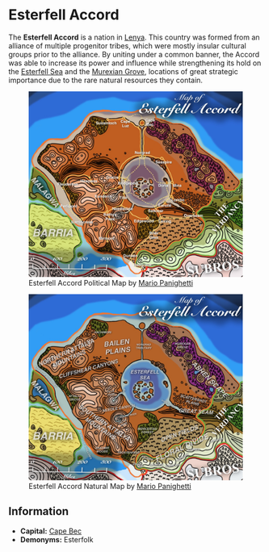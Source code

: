 # Esterfell Accord

The **Esterfell Accord** is a nation in [Lenya](../../../ch-4-esterfell-gazetteer/lenya/lenya.md). This country was formed from an alliance of multiple progenitor tribes, which were mostly insular cultural groups prior to the alliance. By uniting under a common banner, the Accord was able to increase its power and influence while strengthening its hold on the [Esterfell Sea](../../../ch-4-esterfell-gazetteer/lenya/esterfell-sea/esterfell-sea.md) and the [Murexian Grove](../../../ch-4-esterfell-gazetteer/lenya/murexian-grove.md), locations of great strategic importance due to the rare natural resources they contain.

<figure>
  <img src="map-esterfell-accord-political-mario-panighetti.jpg" alt="Drawing of a political map of the Esterfell Accord, with an orange outline and tint distinguishing this nation from Subros (red) and the Verdancy (green). Yellow lines mark travel routes, with solid lines for roads and dotted lines for ship routes. Societies are labeled in large white serif font." />
  <figcaption>Esterfell Accord Political Map by <a href="https://mario.panighetti.net">Mario Panighetti</a></figcaption>
</figure>

<figure>
  <img src="map-esterfell-accord-natural-mario-panighetti.jpg" alt="Drawing of a natural map of the Esterfell Accord, with an orange outline distinguishing this nation from Subros (red) and the Verdancy (green). Many natural formations are labeled in bold italic text, with societies in large white serif font." />
  <figcaption>Esterfell Accord Natural Map by <a href="https://mario.panighetti.net">Mario Panighetti</a></figcaption>
</figure>

## Information

- **Capital:** [Cape Bec](cape-bec/cape-bec.md)
- **Demonyms:** Esterfolk
